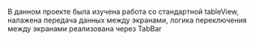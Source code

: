В данном проекте была изучена работа со стандартной tableView, налажена передача данных между экранами,
логика переключения между экранами реализована через TabBar
